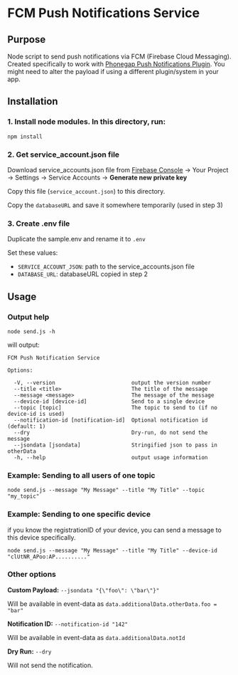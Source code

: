 # FCM Push Notifications Service

## Purpose

Node script to send push notifications via FCM (Firebase Cloud Messaging). Created specifically to work with [Phonegap Push Notifications Plugin](https://github.com/phonegap/phonegap-plugin-push/). You might need to alter the payload if using a different plugin/system in your app.


## Installation

### 1. Install node modules. In this directory, run: 

```
npm install
```

### 2. Get service_account.json file

Download service_accounts.json file from [Firebase Console](https://console.firebase.google.com) → Your Project → Settings → Service Accounts → **Generate new private key**

Copy this file (`service_account.json`) to this directory.

Copy the `databaseURL` and save it somewhere temporarily (used in step 3)

### 3. Create .env file

Duplicate the sample.env and rename it to `.env`

Set these values:

- `SERVICE_ACCOUNT_JSON`: path to the service_accounts.json file
- `DATABASE_URL`: databaseURL copied in step 2


## Usage

### Output help

```
node send.js -h
```

will output: 

```
FCM Push Notification Service

Options:

  -V, --version                        output the version number
  --title <title>                      The title of the message
  --message <message>                  The message of the message
  --device-id [device-id]              Send to a single device
  --topic [topic]                      The topic to send to (if no device-id is used)
  --notification-id [notification-id]  Optional notification id (default: 1)
  --dry                                Dry-run, do not send the message
  --jsondata [jsondata]                Stringified json to pass in otherData
  -h, --help                           output usage information

```

### Example: Sending to all users of one topic

```
node send.js --message "My Message" --title "My Title" --topic "my_topic"
```


### Example: Sending to one specific device

if you know the registrationID of your device, you can send a message to this device specifically.

```
node send.js --message "My Message" --title "My Title" --device-id "clUtNR_APoo:AP.........."
```

### Other options

**Custom Payload:** `--jsondata "{\"foo\": \"bar\"}"`

Will be available in event-data as `data.additionalData.otherData.foo = "bar"`

**Notification ID:** `--notification-id "142"`

Will be available in event-data as `data.additionalData.notId`


**Dry Run:** `--dry`

Will not send the notification.


